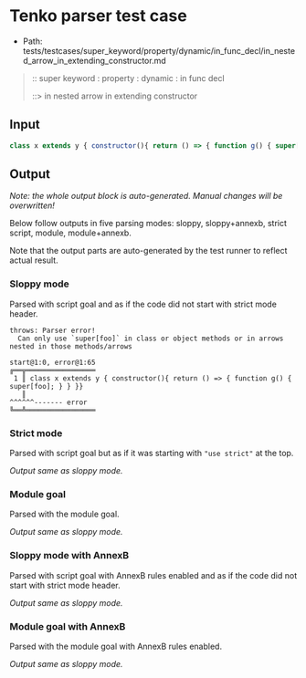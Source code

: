 # Tenko parser test case

- Path: tests/testcases/super_keyword/property/dynamic/in_func_decl/in_nested_arrow_in_extending_constructor.md

> :: super keyword : property : dynamic : in func decl
>
> ::> in nested arrow in extending constructor

## Input

`````js
class x extends y { constructor(){ return () => { function g() { super[foo]; } } }}
`````

## Output

_Note: the whole output block is auto-generated. Manual changes will be overwritten!_

Below follow outputs in five parsing modes: sloppy, sloppy+annexb, strict script, module, module+annexb.

Note that the output parts are auto-generated by the test runner to reflect actual result.

### Sloppy mode

Parsed with script goal and as if the code did not start with strict mode header.

`````
throws: Parser error!
  Can only use `super[foo]` in class or object methods or in arrows nested in those methods/arrows

start@1:0, error@1:65
╔══╦═════════════════
 1 ║ class x extends y { constructor(){ return () => { function g() { super[foo]; } } }}
   ║                                                                  ^^^^^^------- error
╚══╩═════════════════

`````

### Strict mode

Parsed with script goal but as if it was starting with `"use strict"` at the top.

_Output same as sloppy mode._

### Module goal

Parsed with the module goal.

_Output same as sloppy mode._

### Sloppy mode with AnnexB

Parsed with script goal with AnnexB rules enabled and as if the code did not start with strict mode header.

_Output same as sloppy mode._

### Module goal with AnnexB

Parsed with the module goal with AnnexB rules enabled.

_Output same as sloppy mode._
